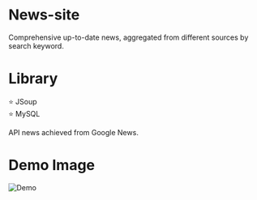 # News-site
Comprehensive up-to-date news, aggregated from different sources by search keyword.

# Library

⭐ JSoup<br/>
⭐ MySQL<br/>


API news achieved from Google News.

# Demo Image

![Demo](https://user-images.githubusercontent.com/58554649/84875397-9501f700-b08e-11ea-91ac-389d5ab76583.png)


